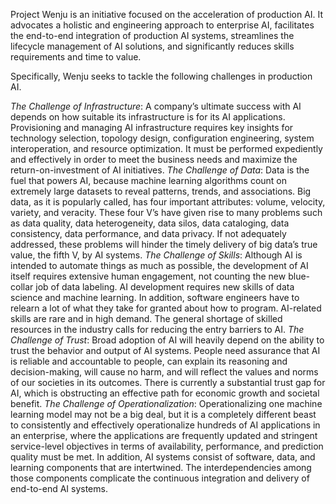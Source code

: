 Project Wenju is an initiative focused on the acceleration of production AI. It advocates a holistic and engineering approach to enterprise AI, facilitates the end-to-end integration of production AI systems, streamlines the lifecycle management of AI solutions, and significantly reduces skills requirements and time to value. 

Specifically, Wenju seeks to tackle the following challenges in production AI.

*The Challenge of Infrastructure*: A company’s ultimate success with AI depends on how suitable its infrastructure is for its AI applications. Provisioning and managing AI infrastructure requires key insights for technology selection, topology design, configuration engineering, system
interoperation, and resource optimization. It must be performed expediently and effectively in order to meet the business needs and maximize the return-on-investment of AI initiatives.
*The Challenge of Data*: Data is the fuel that powers AI, because machine learning algorithms count on extremely large datasets to reveal patterns, trends, and associations. Big data, as it is popularly called, has four important attributes: volume, velocity, variety, and veracity. These four
V’s have given rise to many problems such as data quality, data heterogeneity, data silos, data cataloging, data consistency, data performance, and data privacy. If not adequately addressed, these problems will hinder the timely delivery of big data’s true value, the fifth V, by AI systems.
*The Challenge of Skills*: Although AI is intended to automate things as much as possible, the development of AI itself requires extensive human engagement, not counting the new blue-collar job of data labeling. AI development requires new skills of data science and machine learning. In addition, software engineers have to relearn a lot of what they take for granted about how to program. AI-related skills are rare and in high demand. The general shortage of skilled resources in the industry calls for reducing the entry barriers to AI.
*The Challenge of Trust*: Broad adoption of AI will heavily depend on the ability to trust the behavior and output of AI systems. People need assurance that AI is reliable and accountable to people, can explain its reasoning and decision-making, will cause no harm, and will reflect the
values and norms of our societies in its outcomes. There is currently a substantial trust gap for AI, which is obstructing an effective path for economic growth and societal benefit. 
*The Challenge of Operationalization*: Operationalizing one machine learning model may not be a big deal, but it is a completely different beast to consistently and effectively operationalize hundreds of AI applications in an enterprise, where the applications are frequently updated and stringent service-level objectives in terms of availability, performance, and prediction quality must be met. In addition, AI systems consist of software, data, and learning components that are intertwined. The interdependencies among those components complicate the continuous integration and delivery of end-to-end AI systems.